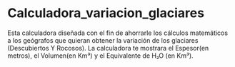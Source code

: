 # Calculadora_variacion_glaciares
Esta calculadora diseñada con el fin de ahorrarle los cálculos matemáticos a los geógrafos que quieran obtener la variación de los glaciares (Descubiertos Y Rocosos). La calculadora te mostrara el Espesor(en metros), el Volumen(en Km³) y el Equivalente de H₂O (en Km³). 
